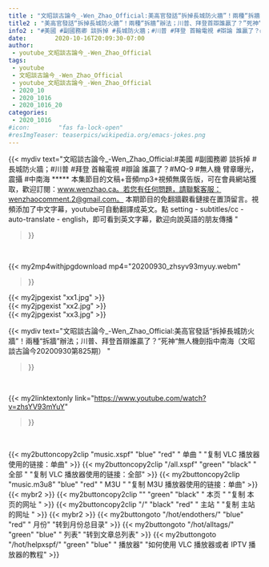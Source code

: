 ```yaml
---
title : "文昭談古論今_-Wen_Zhao_Official:美高官發話“拆掉長城防火牆”！兩種“拆牆”辦法；川普、拜登首辯誰贏了？”死神“無人機劍指中南海（文昭談古論今20200930第825期） "
title2 : "美高官發話“拆掉長城防火牆”！兩種“拆牆”辦法；川普、拜登首辯誰贏了？”死神“無人機劍指中南海（文昭談古論今20200930第825期） "
info2 : "#美國 #副國務卿 談拆掉 #長城防火牆；#川普 #拜登 首輪電視 #辯論 誰贏了？#MQ-9 #無人機 臂章曝光，震攝 #中南海 ***** 本集節目的文稿+音頻mp3+視頻無廣告版，可在會員網站獲取，歡迎訂閱：www.wenzhao.ca。若您有任何問題，請聯繫客服：wenzhaocomment.2@gmail.com。 本期節目的免翻牆觀看鏈接在置頂留言。視頻添加了中文字幕，youtube可自動翻譯成英文。點 setting - subtitles/cc - auto-translate - english，即可看到英文字幕，歡迎向說英語的朋友傳播 "
date:        2020-10-16T20:09:30-07:00
author:
 - youtube_文昭談古論今_-Wen_Zhao_Official
tags:
 - youtube
 - 文昭談古論今_-Wen_Zhao_Official
 - youtube_文昭談古論今_-Wen_Zhao_Official
 - 2020_10
 - 2020_1016
 - 2020_1016_20
categories:
 - 2020_1016
#icon:        "fas fa-lock-open"
#resImgTeaser: teaserpics/wikipedia.org/emacs-jokes.png
---
```


{{< mydiv text="文昭談古論今_-Wen_Zhao_Official:#美國 #副國務卿 談拆掉 #長城防火牆；#川普 #拜登 首輪電視 #辯論 誰贏了？#MQ-9 #無人機 臂章曝光，震攝 #中南海 ***** 本集節目的文稿+音頻mp3+視頻無廣告版，可在會員網站獲取，歡迎訂閱：www.wenzhao.ca。若您有任何問題，請聯繫客服：wenzhaocomment.2@gmail.com。 本期節目的免翻牆觀看鏈接在置頂留言。視頻添加了中文字幕，youtube可自動翻譯成英文。點 setting - subtitles/cc - auto-translate - english，即可看到英文字幕，歡迎向說英語的朋友傳播 "
>}}
<br>


{{< my2mp4withjpgdownload mp4="20200930_zhsyv93myuy.webm"
>}}

{{< my2jpgexist "xx1.jpg" >}}<br>
{{< my2jpgexist "xx2.jpg" >}}<br>
{{< my2jpgexist "xx3.jpg" >}}<br>



{{< mydiv text="文昭談古論今_-Wen_Zhao_Official:美高官發話“拆掉長城防火牆”！兩種“拆牆”辦法；川普、拜登首辯誰贏了？”死神“無人機劍指中南海（文昭談古論今20200930第825期） "
>}}
<br>

{{< my2linktextonly link="https://www.youtube.com/watch?v=zhsYV93mYuY"
>}}


<br>

{{< my2buttoncopy2clip "music.xspf"        "blue"   "red"    " 单曲 "  "复制 VLC 播放器使用的链接：单曲" >}} {{< my2buttoncopy2clip "/all.xspf"         "green"  "black"  " 全部 "  "复制 VLC 播放器使用的链接：全部" >}} {{< my2buttoncopy2clip "music.m3u8"        "blue"   "red"    " M3U  "    "复制 M3U 播放器使用的链接：单曲" >}} {{< mybr2 >}} {{< my2buttoncopy2clip ""                  "green"  "black"  " 本页 "    "复制 本页的网址 " >}} {{< my2buttoncopy2clip "/"                 "black"  "red"    " 主站 "    "复制 主站的网址 " >}} {{< mybr2 >}} {{< my2buttongoto      "/hot/endothers/"   "blue"   "red"    " 月份"   "转到月份总目录" >}} {{< my2buttongoto      "/hot/alltags/"     "green"  "blue"   " 列表"   "转到文章总列表" >}} {{< my2buttongoto      "/hot/helpxspf/"    "green"  "blue"   " 播放器" "如何使用 VLC 播放器或者 IPTV 播放器的教程" >}} 
